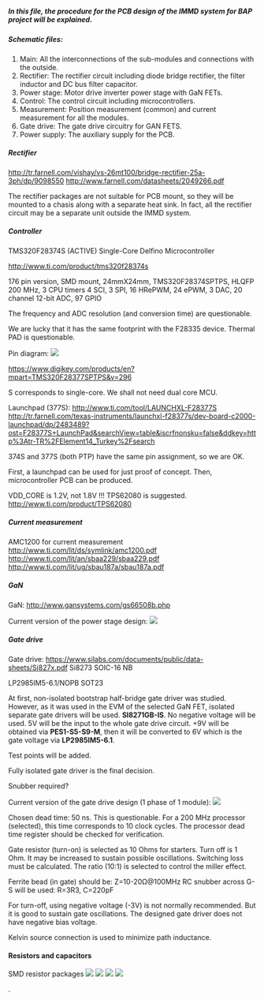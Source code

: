 ##### In this file, the procedure for the PCB design of the IMMD system for BAP project will be explained.

##### Schematic files:
1. Main: All the interconnections of the sub-modules and connections with the outside.
2. Rectifier: The rectifier circuit including diode bridge rectifier, the filter inductor and DC bus filter capacitor.
3. Power stage: Motor drive inverter power stage with GaN FETs.
4. Control: The control circuit including microcontrollers.
5. Measurement: Position measurement (common) and current measurement for all the modules.
6. Gate drive: The gate drive circuitry for GAN FETS.
7. Power supply: The auxiliary supply for the PCB.


##### Rectifier
http://tr.farnell.com/vishay/vs-26mt100/bridge-rectifier-25a-3ph/dp/9098550
http://www.farnell.com/datasheets/2049266.pdf

The rectifier packages are not suitable for PCB mount, so they will be mounted to a chasis along with a separate heat sink. In fact, all the rectifier circuit may be a separate unit outside the IMMD system.

##### Controller
TMS320F28374S	(ACTIVE)
Single-Core Delfino Microcontroller

http://www.ti.com/product/tms320f28374s

176 pin version, SMD mount, 24mmX24mm, TMS320F28374SPTPS, HLQFP
200 MHz, 3 CPU timers 4 SCI, 3 SPI, 16 HRePWM, 24 ePWM, 3 DAC, 20 channel 12-bit ADC, 97 GPIO

The frequency and ADC resolution (and conversion time) are questionable.

We are lucky that it has the same footprint with the F28335 device. Thermal PAD is questionable.

Pin diagram: ![](./images/mcu_pin.png)

https://www.digikey.com/products/en?mpart=TMS320F28377SPTPS&v=296

S corresponds to single-core. We shall not need dual core MCU.

Launchpad (377S): http://www.ti.com/tool/LAUNCHXL-F28377S
http://tr.farnell.com/texas-instruments/launchxl-f28377s/dev-board-c2000-launchpad/dp/2483489?ost=F28377S+LaunchPad&searchView=table&iscrfnonsku=false&ddkey=http%3Atr-TR%2FElement14_Turkey%2Fsearch

374S and 377S (both PTP) have the same pin assignment, so we are OK.

First, a launchpad can be used for just proof of concept. Then, microcontroller PCB can be produced.

VDD_CORE is 1.2V, not 1.8V !!! TPS62080 is suggested.
http://www.ti.com/product/TPS62080



##### Current measurement
AMC1200 for current measurement
http://www.ti.com/lit/ds/symlink/amc1200.pdf
http://www.ti.com/lit/an/sbaa229/sbaa229.pdf
http://www.ti.com/lit/ug/sbau187a/sbau187a.pdf


##### GaN

GaN: http://www.gansystems.com/gs66508b.php

Current version of the power stage design:
![](./images/powerstage_schem.png)

##### Gate drive

Gate drive: https://www.silabs.com/documents/public/data-sheets/Si827x.pdf
Si8273
SOIC-16 NB

LP2985IM5-6.1/NOPB
SOT23

At first, non-isolated bootstrap half-bridge gate driver was studied. However, as it was used in the EVM of the selected GaN FET, isolated separate gate drivers will be used. **SI8271GB-IS**.
No negative voltage will be used. 5V will be the input to the whole gate drive circuit. +9V will be obtained via **PES1-S5-S9-M**, then it will be converted to 6V which is the gate voltage via **LP2985IM5-6.1**.

Test points will be added.

Fully isolated gate driver is the final decision.

Snubber required?

Current version of the gate drive design (1 phase of 1 module):
![](./images/gatedrive_schem.png)

Chosen dead time: 50 ns. This is questionable. For a 200 MHz processor (selected), this time corresponds to 10 clock cycles. The processor dead time register should be checked for verification.

Gate resistor (turn-on) is selected as 10 Ohms for starters. Turn off is 1 Ohm. It may be increased to sustain possible oscillations. Switching loss must be calculated. The ratio (10:1) is selected to control the miller effect.

Ferrite bead (in gate) should be: Z=10-20Ω@100MHz
RC snubber across G-S will be used: R=3R3, C=220pF

For turn-off, using negative voltage (-3V) is not normally recommended. But it is good to sustain gate oscillations. The designed gate driver does not have negative bias voltage.

Kelvin source connection is used to minimize path inductance.


#### Resistors and capacitors
SMD resistor packages
![](./images/res_package.png)
![](./images/res_package2.png)
![](./images/res_package3.png)
![](./images/TANTALUM.png)




.
